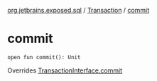 [org.jetbrains.exposed.sql](../index.md) / [Transaction](index.md) / [commit](.)

# commit

`open fun commit(): Unit`

Overrides [TransactionInterface.commit](../../org.jetbrains.exposed.sql.transactions/-transaction-interface/commit.md)

